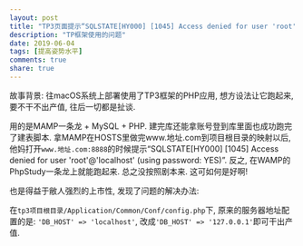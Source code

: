 ```yaml
---
layout: post
title: "TP3页面提示“SQLSTATE[HY000] [1045] Access denied for user 'root'@'localhost'(using password: YES)”错误"
description: "TP框架使用的问题"
date: 2019-06-04
tags: [提高姿势水平]
comments: true
share: true
---
```



故事背景: 往macOS系统上部署使用了TP3框架的PHP应用, 想方设法让它跑起来, 要不干不出产值, 往后一切都是扯谈.


用的是MAMP一条龙 + MySQL + PHP. 建完库还能拿账号登到库里面也成功跑完了建表脚本. 拿MAMP在HOSTS里做完www.地址.com到项目根目录的映射以后, 他妈打开`www.地址.com:8888`的时候提示“SQLSTATE[HY000] [1045] Access denied for user 'root'@'localhost' (using password: YES)”. 反之, 在WAMP的PhpStudy一条龙上就能跑起来. 总之没按照剧本来. 这可如何是好啊!

也是得益于敝人强烈的上市性, 发现了问题的解决办法:

在`tp3项目根目录/Application/Common/Conf/config.php`下, 原来的服务器地址配置的是: `'DB_HOST' => 'localhost'`, 改成`'DB_HOST' => '127.0.0.1'`即可干出产值.




